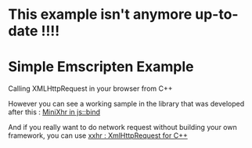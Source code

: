 # This example isn't anymore up-to-date !!!!

# Simple Emscripten Example
Calling XMLHttpRequest in your browser from C++

However you can see a working sample in the library that was developed after this : [MiniXhr in js::bind](https://github.com/nxxm/js-bind/blob/master/test/bind.html)

And if you really want to do network request without building your own framework, you can use [xxhr : XmlHttpRequest for C++](https://nxxm.github.io/xxhr/html/index.html)
